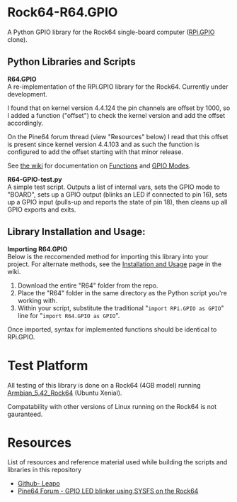 # Rock64-R64.GPIO
A Python GPIO library for the Rock64 single-board computer ([RPi.GPIO](https://sourceforge.net/projects/raspberry-gpio-python/) clone).

## Python Libraries and Scripts

**R64.GPIO**<br>
A re-implementation of the RPi.GPIO library for the Rock64. Currently under development.<br>

I found that on kernel version 4.4.124 the pin channels are offset by 1000, so I added a function ("offset") to check the kernel version and add the offset accordingly.

On the Pine64 forum thread (view "Resources" below) I read that this offset is present since kernel version 4.4.103 and as such the function is configured to add the offset starting with that minor release.

See [the wiki](https://github.com/Leapo/Rock64-R64.GPIO/wiki) for documentation on [Functions](https://github.com/Leapo/Rock64-R64.GPIO/wiki/Functions) and [GPIO Modes](https://github.com/Leapo/Rock64-R64.GPIO/wiki/GPIO-Modes).

**R64-GPIO-test.py**<br>
A simple test script. Outputs a list of internal vars, sets the GPIO mode to "BOARD", sets up a GPIO output (blinks an LED if connected to pin 16), sets up a GPIO input (pulls-up and reports the state of pin 18), then cleans up all GPIO exports and exits.

## Library Installation and Usage:
**Importing R64.GPIO**<br>
Below is the reccomended method for importing this library into your project. For alternate methods, see the [Installation and Usage](https://github.com/Leapo/Rock64-R64.GPIO/wiki/Installation-and-Usage) page in the wiki.
1. Download the entire "R64" folder from the repo.
1. Place the "R64" folder in the same directory as the Python script you're working with.
1. Within your script, substitute the traditional "`import RPi.GPIO as GPIO`" line for "`import R64.GPIO as GPIO`".

Once imported, syntax for implemented functions should be identical to RPi.GPIO.

# Test Platform

All testing of this library is done on a Rock64 (4GB model) running [Armbian_5.42_Rock64](https://dl.armbian.com/rock64/Ubuntu_xenial_default.7z) (Ubuntu Xenial).

Compatability with other versions of Linux running on the Rock64 is not gauranteed.

# Resources
List of resources and reference material used while building the scripts and libraries in this repository
* [Github- Leapo](https://github.com/Leapo/Rock64-R64.GPIO)
* [Pine64 Forum - GPIO LED blinker using SYSFS on the Rock64](https://forum.pine64.org/showthread.php?tid=4695)

